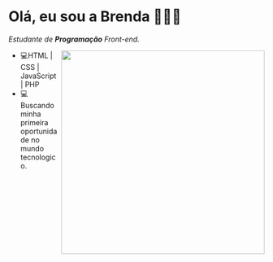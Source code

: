 
# Olá, eu sou a Brenda 👩🏼‍💻 

_Estudante de **Programação** Front-end._

<img  align="right" src="https://user-images.githubusercontent.com/97129503/167208346-39171b2c-53b7-49f7-9a75-c32cc26600e5.jpg" width="400px"/>






- 💻HTML | CSS | JavaScript | PHP
- 💻 Buscando minha primeira oportunidade no mundo tecnologico. 
